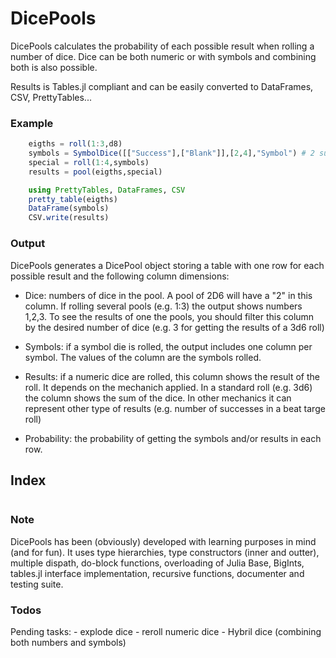 # DicePools

DicePools calculates the probability of each possible result when rolling a number of dice. Dice can be both numeric or with symbols and combining both is also possible.

Results is Tables.jl compliant and can be easily converted to DataFrames, CSV, PrettyTables...

### Example 
```julia
    eigths = roll(1:3,d8)
    symbols = SymbolDice([["Success"],["Blank"]],[2,4],"Symbol") # 2 success and 4 blanks
    special = roll(1:4,symbols)
    results = pool(eigths,special)

    using PrettyTables, DataFrames, CSV
    pretty_table(eigths)
    DataFrame(symbols)
    CSV.write(results)
```

### Output 

DicePools generates a DicePool object storing a table with one row for each possible result and the following column dimensions:

- Dice: numbers of dice in the pool. A pool of 2D6 will have a "2" in this column. If rolling several pools (e.g. 1:3) the output shows numbers 1,2,3. To see the results of one the pools, you should filter this column by the desired number of dice (e.g. 3 for getting the results of a 3d6 roll)

- Symbols: if a symbol die is rolled, the output includes one column per symbol. The values of the column are the symbols rolled. 

- Results: if a numeric dice are rolled, this column shows the result of the roll. It depends on the mechanich applied. In a standard roll (e.g. 3d6) the column shows the sum of the dice. In other mechanics it can represent other type of results (e.g. number of successes in a beat targe roll)

- Probability: the probability of getting the symbols and/or results in each row.

## Index

```@index
```

### Note

DicePools has been (obviously) developed with learning purposes in mind (and for fun). It uses type hierarchies, type constructors (inner and outter), multiple dispath, do-block functions, overloading of Julia Base, BigInts, tables.jl interface implementation, recursive functions, documenter and testing suite.

### Todos
Pending tasks:
    - explode dice
    - reroll numeric dice
    - Hybril dice (combining both numbers and symbols)
